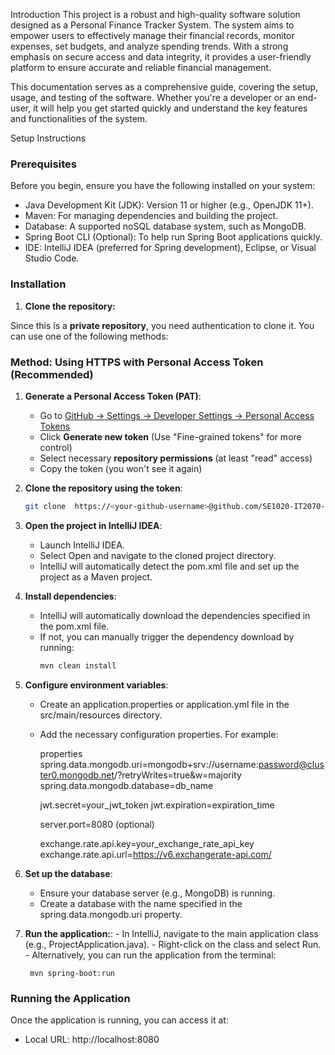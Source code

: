 
Introduction
This project is a robust and high-quality software solution designed as a Personal Finance Tracker System. The system aims to empower users to effectively manage their financial records, monitor expenses, set budgets, and analyze spending trends. With a strong emphasis on secure access and data integrity, it provides a user-friendly platform to ensure accurate and reliable financial management.

This documentation serves as a comprehensive guide, covering the setup, usage, and testing of the software. Whether you're a developer or an end-user, it will help you get started quickly and understand the key features and functionalities of the system.

Setup Instructions

### Prerequisites  
Before you begin, ensure you have the following installed on your system:

- Java Development Kit (JDK): Version 11 or higher (e.g., OpenJDK 11+).
- Maven: For managing dependencies and building the project.
- Database: A supported noSQL database system, such as MongoDB.
- Spring Boot CLI (Optional): To help run Spring Boot applications quickly.
- IDE: IntelliJ IDEA (preferred for Spring development), Eclipse, or Visual Studio Code.


### Installation  

1. **Clone the repository:**  

Since this is a **private repository**, you need authentication to clone it. You can use one of the following methods:

  ### **Method: Using HTTPS with Personal Access Token (Recommended)**
  1. **Generate a Personal Access Token (PAT)**:
     - Go to [GitHub → Settings → Developer Settings → Personal Access Tokens](https://github.com/settings/tokens)
     - Click **Generate new token** (Use "Fine-grained tokens" for more control)
     - Select necessary **repository permissions** (at least "read" access)
     - Copy the token (you won't see it again)
  
  2. **Clone the repository using the token**:
     ```sh
     git clone  https://<your-github-username>@github.com/SE1020-IT2070-OOP-DSA-25/<your-repo-name>.git

  3. **Open the project in IntelliJ IDEA**:
     - Launch IntelliJ IDEA.
     - Select Open and navigate to the cloned project directory.
     - IntelliJ will automatically detect the pom.xml file and set up the project as a Maven project.

  4. **Install dependencies**:

      - IntelliJ will automatically download the dependencies specified in the pom.xml file.
      - If not, you can manually trigger the dependency download by running:
          ```sh
          mvn clean install
          
  5. **Configure environment variables**:

      - Create an application.properties or application.yml file in the src/main/resources directory.
      - Add the necessary configuration properties. For example:
        
          properties
          spring.data.mongodb.uri=mongodb+srv://username:password@cluster0.mongodb.net/?retryWrites=true&w=majority
          spring.data.mongodb.database=db_name
        
          jwt.secret=your_jwt_token
          jwt.expiration=expiration_time
        
          server.port=8080 (optional)
        
          exchange.rate.api.key=your_exchange_rate_api_key
          exchange.rate.api.url=https://v6.exchangerate-api.com/

     
  6. **Set up the database**:
     - Ensure your database server (e.g., MongoDB) is running.
     - Create a database with the name specified in the spring.data.mongodb.uri property.
       
  7. **Run the application:**:
    - In IntelliJ, navigate to the main application class (e.g., ProjectApplication.java).
    - Right-click on the class and select Run.
    - Alternatively, you can run the application from the terminal:
     
          mvn spring-boot:run

### Running the Application

Once the application is running, you can access it at:
 - Local URL: http://localhost:8080


